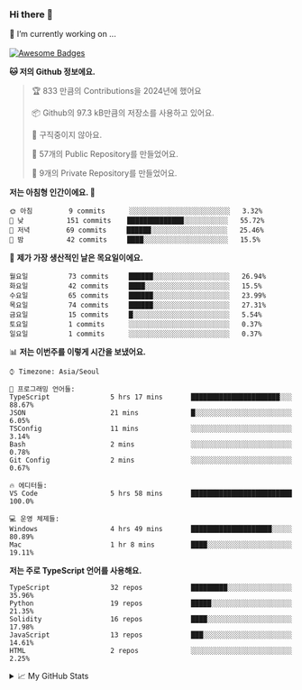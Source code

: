 ### Hi there 👋 
🔭 I’m currently working on ... </br></br>
[![Awesome Badges](https://img.shields.io/badge/Introduce-EN-green.svg)](https://github.com/tlatkdgus1/tlatkdgus1/blob/main/README.md.en)

<!--START_SECTION:waka-->
**🐱 저의 Github 정보에요.** 

> 🏆 833 만큼의 Contributions을 2024년에 했어요
 > 
> 📦 Github의 97.3 kB만큼의 저장소를 사용하고 있어요. 
 > 
> 🚫 구직중이지 않아요.
 > 
> 📜 57개의 Public Repository를 만들었어요. 
 > 
> 🔑 9개의 Private Repository를 만들었어요.  

**저는 아침형 인간이에요. 🐤** 

```text
🌞 아침         9 commits      ░░░░░░░░░░░░░░░░░░░░░░░░░   3.32% 
🌆 낮　         151 commits    ██████████████░░░░░░░░░░░   55.72% 
🌃 저녁         69 commits     ██████░░░░░░░░░░░░░░░░░░░   25.46% 
🌙 밤　         42 commits     ████░░░░░░░░░░░░░░░░░░░░░   15.5%

```
📅 **제가 가장 생산적인 날은 목요일이에요.** 

```text
월요일          73 commits     ██████░░░░░░░░░░░░░░░░░░░   26.94% 
화요일          42 commits     ████░░░░░░░░░░░░░░░░░░░░░   15.5% 
수요일          65 commits     ██████░░░░░░░░░░░░░░░░░░░   23.99% 
목요일          74 commits     ██████░░░░░░░░░░░░░░░░░░░   27.31% 
금요일          15 commits     █░░░░░░░░░░░░░░░░░░░░░░░░   5.54% 
토요일          1 commits      ░░░░░░░░░░░░░░░░░░░░░░░░░   0.37% 
일요일          1 commits      ░░░░░░░░░░░░░░░░░░░░░░░░░   0.37%

```


📊 **저는 이번주를 이렇게 시간을 보냈어요.** 

```text
⌚︎ Timezone: Asia/Seoul

💬 프로그래밍 언어들: 
TypeScript               5 hrs 17 mins       ██████████████████████░░░   88.67% 
JSON                     21 mins             █░░░░░░░░░░░░░░░░░░░░░░░░   6.05% 
TSConfig                 11 mins             ░░░░░░░░░░░░░░░░░░░░░░░░░   3.14% 
Bash                     2 mins              ░░░░░░░░░░░░░░░░░░░░░░░░░   0.78% 
Git Config               2 mins              ░░░░░░░░░░░░░░░░░░░░░░░░░   0.67%

🔥 에디터들: 
VS Code                  5 hrs 58 mins       █████████████████████████   100.0%

💻 운영 체제들: 
Windows                  4 hrs 49 mins       ████████████████████░░░░░   80.89% 
Mac                      1 hr 8 mins         ████░░░░░░░░░░░░░░░░░░░░░   19.11%

```

**저는 주로 TypeScript 언어를 사용해요.** 

```text
TypeScript               32 repos            █████████░░░░░░░░░░░░░░░░   35.96% 
Python                   19 repos            █████░░░░░░░░░░░░░░░░░░░░   21.35% 
Solidity                 16 repos            ████░░░░░░░░░░░░░░░░░░░░░   17.98% 
JavaScript               13 repos            ███░░░░░░░░░░░░░░░░░░░░░░   14.61% 
HTML                     2 repos             ░░░░░░░░░░░░░░░░░░░░░░░░░   2.25%

```



<!--END_SECTION:waka-->

<details>
<summary>📈 My GitHub Stats</summary>
<p align="center"> <img src="https://github-readme-stats.vercel.app/api?username=tlatkdgus1&show_icons=true" alt="tlatkdgus1" />
</details>
